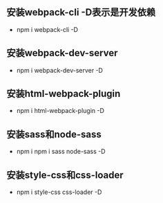 ## 安装webpack-cli -D表示是开发依赖
+ npm i webpack-cli -D

## 安装webpack-dev-server
+ npm i webpack-dev-server -D

## 安装html-webpack-plugin
+ npm i html-webpack-plugin -D

## 安装sass和node-sass
+ npm i npm i sass node-sass -D

## 安装style-css和css-loader
+ npm i style-css css-loader -D

